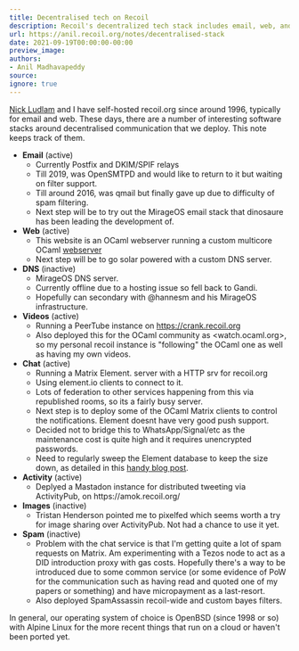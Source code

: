 ```yaml
---
title: Decentralised tech on Recoil
description: Recoil's decentralized tech stack includes email, web, and chat services.
url: https://anil.recoil.org/notes/decentralised-stack
date: 2021-09-19T00:00:00-00:00
preview_image:
authors:
- Anil Madhavapeddy
source:
ignore: true
---
```


<p><a href="https://nick.recoil.org" class="contact">Nick Ludlam</a> and I have self-hosted recoil.org since around 1996, typically for
email and web.  These days, there are a number of interesting software stacks
around decentralised communication that we deploy. This note keeps track of
them.</p>
<ul>
<li><strong>Email</strong>  (active)
<ul>
<li>Currently Postfix and DKIM/SPIF relays</li>
<li>Till 2019, was OpenSMTPD and would like to return to it but waiting on
filter support.</li>
<li>Till around 2016, was qmail but finally gave up due to difficulty of
spam filtering.</li>
<li>Next step will be to try out the MirageOS email stack that dinosaure
has been leading the development of.</li>
</ul>
</li>
<li><strong>Web</strong> (active)
<ul>
<li>This website is an OCaml webserver running a custom multicore OCaml <a href="https://github.com/avsm/eeww">webserver</a></li>
<li>Next step will be to go solar powered with a custom DNS server.</li>
</ul>
</li>
<li><strong>DNS</strong> (inactive)
<ul>
<li>MirageOS DNS server.</li>
<li>Currently offline due to a hosting issue so fell back to Gandi.</li>
<li>Hopefully can secondary with @hannesm and his MirageOS infrastructure.</li>
</ul>
</li>
<li><strong>Videos</strong> (active)
<ul>
<li>Running a PeerTube instance on <a href="https://crank.recoil.org">https://crank.recoil.org</a></li>
<li>Also deployed this for the OCaml community as &lt;watch.ocaml.org&gt;, so my
personal recoil instance is "following" the OCaml one as well as having
my own videos.</li>
</ul>
</li>
<li><strong>Chat</strong> (active)
<ul>
<li>Running a Matrix Element. server with a HTTP srv for recoil.org</li>
<li>Using element.io clients to connect to it.</li>
<li>Lots of federation to other services happening from this via
republished rooms, so its a fairly busy server.</li>
<li>Next step is to deploy some of the OCaml Matrix clients to control
the notifications. Element doesnt have very good push support.</li>
<li>Decided not to bridge this to WhatsApp/Signal/etc as the maintenance
cost is quite high and it requires unencrypted passwords.</li>
<li>Need to regularly sweep the Element database to keep the size down, as detailed in this <a href="https://levans.fr/shrink-synapse-database.html">handy blog post</a>.</li>
</ul>
</li>
<li><strong>Activity</strong> (active)
<ul>
<li>Deplyed a Mastadon instance for distributed tweeting via
ActivityPub, on https://amok.recoil.org/</li>
</ul>
</li>
<li><strong>Images</strong> (inactive)
<ul>
<li>Tristan Henderson pointed me to pixelfed which seems worth a try for
image sharing over ActivityPub. Not had a chance to use it yet.</li>
</ul>
</li>
<li><strong>Spam</strong> (inactive)
<ul>
<li>Problem with the chat service is that I'm getting quite a lot of spam
requests on Matrix. Am experimenting with a Tezos node to act as a
DID introduction proxy with gas costs. Hopefully there's a way to
be introduced due to some common service (or some evidence of PoW for the
communication such as having read and quoted one of my papers or something)
and have micropayment as a last-resort.</li>
<li>Also deployed SpamAssassin recoil-wide and custom bayes filters.</li>
</ul>
</li>
</ul>
<p>In general, our operating system of choice is OpenBSD (since 1998 or so) with
Alpine Linux for the more recent things that run on a cloud or haven't been
ported yet.</p>

